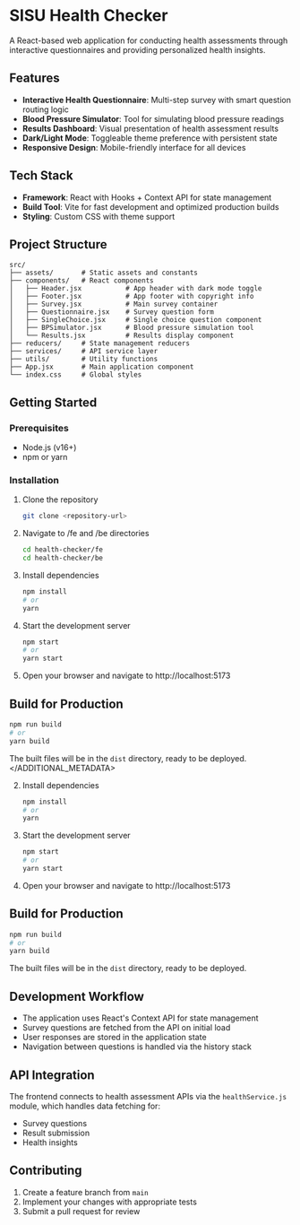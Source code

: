 # SISU Health Checker

A React-based web application for conducting health assessments through interactive questionnaires and providing personalized health insights.

## Features

- **Interactive Health Questionnaire**: Multi-step survey with smart question routing logic
- **Blood Pressure Simulator**: Tool for simulating blood pressure readings
- **Results Dashboard**: Visual presentation of health assessment results
- **Dark/Light Mode**: Toggleable theme preference with persistent state
- **Responsive Design**: Mobile-friendly interface for all devices

## Tech Stack

- **Framework**: React with Hooks + Context API for state management
- **Build Tool**: Vite for fast development and optimized production builds
- **Styling**: Custom CSS with theme support

## Project Structure

```
src/
├── assets/       # Static assets and constants
├── components/   # React components
│   ├── Header.jsx           # App header with dark mode toggle
│   ├── Footer.jsx           # App footer with copyright info
│   ├── Survey.jsx           # Main survey container
│   ├── Questionnaire.jsx    # Survey question form
│   ├── SingleChoice.jsx     # Single choice question component
│   ├── BPSimulator.jsx      # Blood pressure simulation tool
│   └── Results.jsx          # Results display component
├── reducers/     # State management reducers
├── services/     # API service layer
├── utils/        # Utility functions
├── App.jsx       # Main application component
└── index.css     # Global styles
```

## Getting Started

### Prerequisites

- Node.js (v16+)
- npm or yarn

### Installation

1. Clone the repository
   ```bash
   git clone <repository-url>
   ```

2. Navigate to /fe and /be directories
   ```bash
   cd health-checker/fe
   cd health-checker/be
   ```

3. Install dependencies
   ```bash
   npm install
   # or
   yarn
   ```

4. Start the development server
   ```bash
   npm start
   # or
   yarn start
   ```

5. Open your browser and navigate to http://localhost:5173

## Build for Production

```bash
npm run build
# or
yarn build
```

The built files will be in the `dist` directory, ready to be deployed.
</ADDITIONAL_METADATA>

2. Install dependencies
   ```bash
   npm install
   # or
   yarn
   ```

3. Start the development server
   ```bash
   npm start
   # or
   yarn start
   ```

4. Open your browser and navigate to http://localhost:5173

## Build for Production

```bash
npm run build
# or
yarn build
```

The built files will be in the `dist` directory, ready to be deployed.

## Development Workflow

- The application uses React's Context API for state management
- Survey questions are fetched from the API on initial load
- User responses are stored in the application state
- Navigation between questions is handled via the history stack

## API Integration

The frontend connects to health assessment APIs via the `healthService.js` module, which handles data fetching for:

- Survey questions
- Result submission
- Health insights

## Contributing

1. Create a feature branch from `main`
2. Implement your changes with appropriate tests
3. Submit a pull request for review

